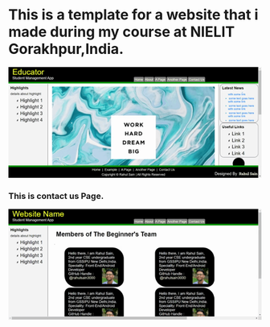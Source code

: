 # This is a template for a website that i made during my course at NIELIT Gorakhpur,India.

![](main_page.gif)

### This is contact us Page.

![](contact_us.gif)
